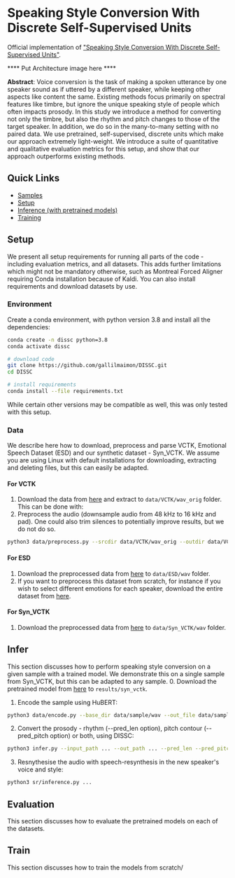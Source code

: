 # Speaking Style Conversion With Discrete Self-Supervised Units
Official implementation of ["Speaking Style Conversion With Discrete Self-Supervised Units"](https://arxiv.org/abs/2212.09730).

**** Put Architecture image here ****

__Abstract__: Voice conversion is the task of making a spoken utterance by one speaker sound as if uttered by a different speaker, while keeping other aspects like content the same. Existing methods focus primarily on spectral features like timbre, but ignore the unique speaking style of people which often impacts prosody. In this study we introduce a method for converting not only the timbre, but also the rhythm and pitch changes to those of the target speaker. In addition, we do so in the many-to-many setting with no paired data. We use pretrained, self-supervised, discrete units which make our approach extremely light-weight. We introduce a suite of quantitative and qualitative evaluation metrics for this setup, and show that our approach outperforms existing methods.

## Quick Links
* [Samples](https://pages.cs.huji.ac.il/adiyoss-lab/dissc/)
* [Setup](#setup)
* [Inference (with pretrained models)](#infer)
* [Training](#train)

## Setup
We present all setup requirements for running all parts of the code - including evaluation metrics, and all datasets. This adds further limitations which might not be mandatory otherwise, such as Montreal Forced Aligner requiring Conda installation because of Kaldi. You can also install requirements and download datasets by use.

### Environment
Create a conda environment, with python version 3.8 and install all the dependencies:
```sh
conda create -n dissc python=3.8
conda activate dissc

# download code
git clone https://github.com/gallilmaimon/DISSC.git
cd DISSC

# install requirements
conda install --file requirements.txt
```

While certain other versions may be compatible as well, this was only tested with this setup.

### Data
We describe here how to download, preprocess and parse VCTK, Emotional Speech Dataset (ESD) and our synthetic dataset - Syn_VCTK. We assume you are using Linux with default installations for downloading, extracting and deleting files, but this can easily be adapted.

#### For VCTK
1. Download the data from [here](https://datashare.ed.ac.uk/handle/10283/3443) and extract to ```data/VCTK/wav_orig``` folder. This can be done with:
2. Preprocess the audio (downsample audio from 48 kHz to 16 kHz and pad). One could also trim silences to potentially improve results, but we do not do so.
```sh
python3 data/preprocess.py --srcdir data/VCTK/wav_orig --outdir data/VCTK/wav --pad --postfix mic2.flac
```

#### For ESD
1. Download the preprocessed data from [here](https://drive.google.com/file/d/1pX-G5geLLHc0852ZD_YlJwNa8_NKspaL/view?usp=share_link) to ```data/ESD/wav``` folder.
2. If you want to preprocess this dataset from scratch, for instance if you wish to select different emotions for each speaker, download the entire dataset from [here](https://drive.google.com/file/d/1scuFwqh8s7KIYAfZW1Eu6088ZAK2SI-v/view).

#### For Syn_VCTK
1. Download the preprocessed data from [here](https://drive.google.com/file/d/1xOBGa-t2z8fSTU8aveVgiVsILdNVzvaG/view?usp=share_link) to ```data/Syn_VCTK/wav``` folder.


## Infer
This section discusses how to perform speaking style conversion on a given sample with a trained model. We demonstrate this on a single sample from Syn_VCTK, but this can be adapted to any sample.
0. Download the pretrained model from [here]() to ```results/syn_vctk```.

1. Encode the sample using HuBERT:
```sh
python3 data/encode.py --base_dir data/sample/wav --out_file data/sample/hubert/encoded.txt --device cuda:0
```

2. Convert the prosody - rhythm (--pred_len option), pitch contour (--pred_pitch option) or both, using DISSC:
```sh
python3 infer.py --input_path ... --out_path ... --pred_len --pred_pitch --len_model results/vctk_baseline/len/ --pitch_model results/vctk_baseline/pitch/ --f0_path data/VCTK/hubert100/f0_stats.pkl --vc --target_speakers p245
```

3. Resnythesise the audio with speech-resynthesis in the new speaker's voice and style:
```sh
python3 sr/inference.py ...
```

## Evaluation
This section discusses how to evaluate the pretrained models on each of the datasets.

## Train
This section discusses how to train the models from scratch/

